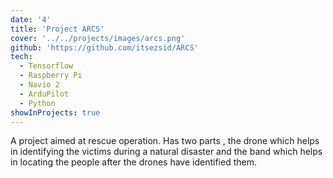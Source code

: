 ```yaml
---
date: '4'
title: 'Project ARCS'
cover: '../../projects/images/arcs.png'
github: 'https://github.com/itsezsid/ARCS'
tech:
  - Tensorflow
  - Raspberry Pi
  - Navio 2
  - ArduPilot
  - Python
showInProjects: true
---
```


A project aimed at rescue operation. Has two parts , the drone which helps in identifying the victims during a natural disaster and the band which helps in locating the people after the drones have identified them. 